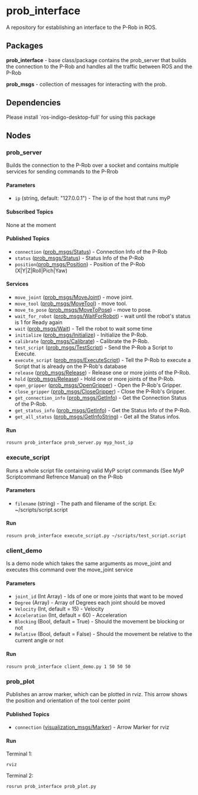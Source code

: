 # prob_interface
A repository for establishing an interface to the P-Rob in ROS.

## Packages
**prob_interface** - base class/package contains the prob_server that builds the connection to the P-Rob and handles all the traffic between ROS and the P-Rob

**prob_msgs** - collection of messages for interacting with the prob.

## Dependencies
Please install `ros-indigo-desktop-full' for using this package

## Nodes
### prob_server
Builds the connection to the P-Rob over a socket and contains multiple services for sending commands to the P-Rrob

#### Parameters
* `ip` (string, default: "127.0.0.1") - The ip of the host that runs myP

#### Subscribed Topics
None at the moment

#### Published Topics
* `connection` ([prob_msgs/Status]) - Connection Info of the P-Rob
* `status` ([prob_msgs/Status]) - Status Info of the P-Rob
* `position`([prob_msgs/Position]) - Position of the P-Rob (X|Y|Z|Roll|Pich|Yaw)

#### Services
* `move_joint` ([prob_msgs/MoveJoint]) - move joint.
* `move_tool` ([prob_msgs/MoveTool]) - move tool.
* `move_to_pose` ([prob_msgs/MoveToPose]) - move to pose.
* `wait_for_robot` ([prob_msgs/WaitForRobot]) - wait until the robot's status is 1 for Ready again
* `wait` ([prob_msgs/Wait]) - Tell the robot to wait some time
* `initialize` ([prob_msgs/Initialize]) - Initialize the P-Rob.
* `calibrate` ([prob_msgs/Calibrate]) - Calibrate the P-Rob.
* `test_script` ([prob_msgs/TestScript]) - Send the P-Rob a Script to Execute.
* `execute_script` ([prob_msgs/ExecuteScript]) - Tell the P-Rob to execute a Script that is already on the P-Rob's database
* `release` ([prob_msgs/Release]) - Release one or more joints of the P-Rob.
* `hold` ([prob_msgs/Release]) - Hold one or more joints of the P-Rob.
* `open_gripper` ([prob_msgs/OpenGripper]) - Open the P-Rob's Gripper.
* `close_gripper` ([prob_msgs/CloseGripper]) - Close the P-Rob's Gripper.
* `get_connection_info` ([prob_msgs/GetInfo]) - Get the Connection Status of the P-Rob.
* `get_status_info` ([prob_msgs/GetInfo]) - Get the Status Info of the P-Rob.
* `get_all_status` ([prob_msgs/GetInfoString]) - Get all the Status infos.

#### Run
```
rosurn prob_interface prob_server.py myp_host_ip
```

### execute_script
Runs a whole script file containing valid MyP script commands (See MyP Scriptcommand Refrence Manual)
on the P-Rob

#### Parameters
* `filename` (string) - The path and filename of the script. Ex: ~/scripts/script.script

#### Run
```
rosurn prob_interface execute_script.py ~/scripts/test_script.script
```

### client_demo
Is a demo node which takes the same arguments as move_joint and executes this command over the move_joint service

#### Parameters
* `joint_id` (Int Array) - Ids of one or more joints that want to be moved
* `Degree` (Array) - Array of Degrees each joint should be moved
* `Velocity` (Int, default = 15) - Velocity
* `Acceleration` (Int, default = 60) - Acceleration
* `Blocking` (Bool, default = True) - Should the movement be blocking or not
* `Relative` (Bool, default = False) - Should the movement be relative to the current angle or not

#### Run
```
rosurn prob_interface client_demo.py 1 50 50 50
```

### prob_plot
Publishes an arrow marker, which can be plotted in rviz. This arrow shows the position and orientation of the tool center point

#### Published Topics
* `connection` ([visualization_msgs/Marker]) - Arrow Marker for rviz

#### Run
Terminal 1:
```
rviz
```

Terminal 2:
```
rosrun prob_interface prob_plot.py
```

[std_srvs/Empty]: http://docs.ros.org/indigo/api/std_srvs/html/srv/Empty.html
[prob_msgs/MoveJoint]: https://github.com/fp-robotics/prob_interface/blob/master/prob_msgs/srv/MoveJoint.srv
[prob_msgs/MoveTool]: https://github.com/fp-robotics/prob_interface/blob/master/prob_msgs/srv/MoveTool.srv
[prob_msgs/MoveToPose]: https://github.com/fp-robotics/prob_interface/blob/master/prob_msgs/srv/MoveToPose.srv
[prob_msgs/WaitForRobot]: https://github.com/fp-robotics/prob_interface/blob/master/prob_msgs/srv/WaitForRobot.srv
[prob_msgs/Wait]: https://github.com/fp-robotics/prob_interface/blob/master/prob_msgs/srv/Wait.srv
[prob_msgs/Initialize]: https://github.com/fp-robotics/prob_interface/blob/master/prob_msgs/srv/Initialize.srv
[prob_msgs/Calibrate]: https://github.com/fp-robotics/prob_interface/blob/master/prob_msgs/srv/Calibrate.srv
[prob_msgs/TestScript]: https://github.com/fp-robotics/prob_interface/blob/master/prob_msgs/srv/TestScript.srv
[prob_msgs/ExecuteScript]: https://github.com/fp-robotics/prob_interface/blob/master/prob_msgs/srv/ExecuteScript.srv
[prob_msgs/Release]:https://github.com/fp-robotics/prob_interface/blob/master/prob_msgs/srv/Release.srv
[prob_msgs/OpenGripper]:https://github.com/fp-robotics/prob_interface/blob/master/prob_msgs/srv/OpenGripper.srv
[prob_msgs/CloseGripper]:https://github.com/fp-robotics/prob_interface/blob/master/prob_msgs/srv/CloseGripper.srv
[prob_msgs/GetInfo]:https://github.com/fp-robotics/prob_interface/blob/master/prob_msgs/srv/GetInfo.srv
[prob_msgs/GetInfoString]:https://github.com/fp-robotics/prob_interface/blob/master/prob_msgs/srv/GetInfoString.srv
[prob_msgs/Status]: https://github.com/fp-robotics/prob_interface/blob/master/prob_msgs/msg/Status.msg
[prob_msgs/Position]: https://github.com/fp-robotics/prob_interface/blob/master/prob_msgs/msg/Position.msg
[visualization_msgs/Marker]: http://docs.ros.org/api/visualization_msgs/html/msg/Marker.html
